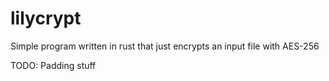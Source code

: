 # lilycrypt
Simple program written in rust that just encrypts an input file with AES-256

TODO: Padding stuff